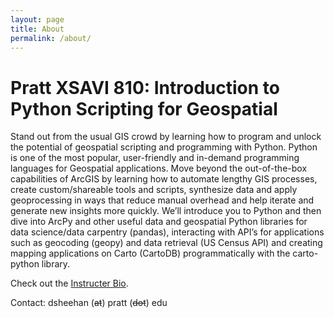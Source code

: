 ```yaml
---
layout: page
title: About
permalink: /about/
---
```



# Pratt XSAVI 810: Introduction to Python Scripting for Geospatial
Stand out from the usual GIS crowd by learning how to program and unlock the potential of geospatial scripting and programming with Python. Python is one of the most popular, user-friendly and in-demand programming languages for Geospatial applications. Move beyond the out-of-the-box capabilities of ArcGIS by learning how to automate lengthy GIS processes, create custom/shareable tools and scripts, synthesize data and apply geoprocessing in ways that reduce manual overhead and help iterate and generate new insights more quickly. We’ll introduce you to Python and then dive into ArcPy and other useful data and geospatial Python libraries for data science/data carpentry (pandas), interacting with API’s for applications such as geocoding (geopy) and data retrieval (US Census API) and creating mapping applications on Carto (CartoDB) programmatically with the carto-python library. 

Check out the [Instructer Bio](https://commons.pratt.edu/savi/danny-sheehan/).

Contact: dsheehan (~~at~~) pratt (~~dot~~) edu
